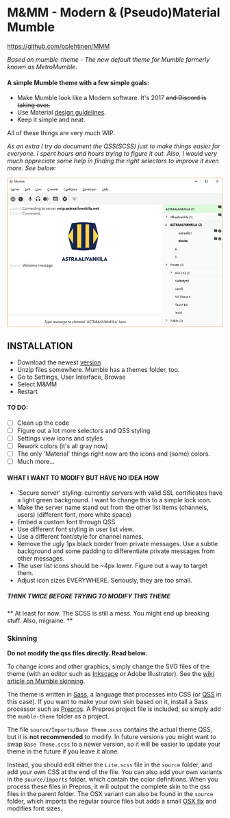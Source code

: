 # M&MM - Modern & (Pseudo)Material Mumble
https://github.com/oplehtinen/MMM

*Based on mumble-theme - The new default theme for Mumble formerly known as MetroMumble.*

#### A simple Mumble theme with a few simple goals:

* Make Mumble look like a Modern software. It's 2017  ~~and Discord is taking over.~~
* Use Material [design guidelines](https://material.io/guidelines/).
* Keep it simple and neat.

All of these things are very much WIP.

*As an extra I try do document the QSS(SCSS) just to make things easier for everyone. I spent hours and hours trying to figure it out. Also, I would very much appreciate some help in finding the right selectors to improve it even more. See below:*



![Theme Preview](preview.png)


## INSTALLATION
- Download the newest [version](https://github.com/oplehtinen/MMM/releases)
- Unzip files somewhere. Mumble has a themes folder, too.
- Go to Settings, User Interface, Browse
- Select M&MM
- Restart

#### TO DO:
- [ ] Clean up the code
- [ ] Figure out a lot more selectors and QSS styling
- [ ] Settings view icons and styles
- [ ] Rework colors (it's all gray now)
- [ ] The only 'Material' things right now are the icons and (some) colors.
- [ ] Much more...

#### WHAT I WANT TO MODIFY BUT HAVE NO IDEA HOW
- 'Secure server' styling: currently servers with valid SSL certificates have a light green background. I want to change this to a simple lock icon.
- Make the server name stand out from the other list items (channels, users) (different font, more white space)
- Embed a custom font through QSS
- Use different font styling in user list view.
- Use a different font/style for channel names.
- Remove the ugly 1px black border from private messages. Use a subtle background and some padding to differentiate private messages from other messages.
- The user list icons should be ~4px lower. Figure out a way to target them.
- Adjust icon sizes EVERYWHERE. Seriously, they are too small.



##### THINK TWICE BEFORE TRYING TO MODIFY THIS THEME
** At least for now. The SCSS is still a mess.
You might end up breaking stuff.
Also, migraine. **


### Skinning

**Do not modify the qss files directly. Read below.**

To change icons and other graphics, simply change the SVG files of the theme (with an editor such as [Inkscape](https://inkscape.org/en/) or Adobe Illustrator).
See the [wiki article on Mumble skinning](http://wiki.mumble.info/wiki/Skinning).

The theme is written in [Sass](https://en.wikipedia.org/wiki/Sass_%28stylesheet_language%29), a language that processes into CSS (or [QSS](http://doc.qt.io/qt-4.8/stylesheet.html) in this case).
If you want to make your own skin based on it, install a Sass processor such as [Prepros](http://alphapixels.com/prepros/). A Prepros project file is included, so simply add the `mumble-theme` folder as a project.

The file `source/Imports/Base Theme.scss` contains the actual theme QSS, but it is **not recommended** to modify.
In future versions you might want to swap `Base Theme.scss` to a newer version, so it will be easier to update your theme in the future if you leave it alone.

Instead, you should edit either the `Lite.scss` file in the `source` folder, and add your own CSS at the end of the file.
You can also add your own variants in the `source/Imports` folder, which contain the color definitions.
When you process these files in Prepros, it will output the complete skin to the qss files in the parent folder.
The OSX variant can also be found in the `source` folder, which imports the regular source files but adds a small [OSX fix](https://github.com/xPoke/MetroMumble/issues/4) and modifies font sizes.
